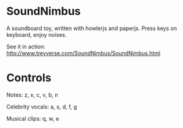 # SoundNimbus
A soundboard toy, written with howlerjs and paperjs. Press keys on keyboard, enjoy noises.

See it in action: http://www.treyverse.com/SoundNimbus/SoundNimbus.html

# Controls
Notes: z, x, c, v, b, n

Celebrity vocals: a, s, d, f, g

Musical clips: q, w, e
